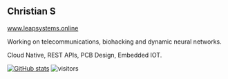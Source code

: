 ## Christian S

www.leapsystems.online

Working on telecommunications, biohacking and dynamic neural networks.

Cloud Native, REST APIs, PCB Design, Embedded IOT.

[![GitHub stats](https://github-readme-stats.vercel.app/api?username=cSDes1gn)](https://github.com/cSDes1gn/github-readme-stats)
![visitors](https://visitor-badge.laobi.icu/badge?page_id=cSDes1gn.visitor-badge)
<!--
**cSDes1gn/cSDes1gn** is a ✨ _special_ ✨ repository because its `README.md` (this file) appears on your GitHub profile.

Here are some ideas to get you started:

- 🔭 I’m currently working on ...
- 🌱 I’m currently learning ...
- 👯 I’m looking to collaborate on ...
- 🤔 I’m looking for help with ...
- 💬 Ask me about ...
- 📫 How to reach me: ...
- 😄 Pronouns: ...
- ⚡ Fun fact: ...
-->
